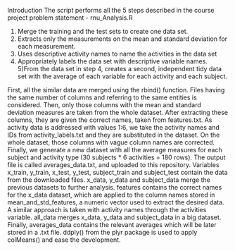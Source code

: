 Introduction
The script performs all the 5 steps described in the course project problem statement - rnu_Analysis.R
  1) Merge the training and the test sets to create one data set.
  2) Extracts only the measurements on the mean and standard deviation for each measurement. 
  3) Uses descriptive activity names to name the activities in the data set
  4) Appropriately labels the data set with descriptive variable names. 
  5)From the data set in step 4, creates a second, independent tidy data set with the average of each variable for each activity and each subject.

First, all the similar data are merged using the rbind() function. 
Files having the same number of columns and referring to the same entities is considered.
Then, only those columns with the mean and standard deviation measures are taken from the whole dataset. 
After extracting these columns, they are given the correct names, taken from features.txt.
As activity data is addressed with values 1:6, we take the activity names and IDs from activity_labels.txt and they are substituted in the dataset.
On the whole dataset, those columns with vague column names are corrected.
Finally, we generate a new dataset with all the average measures for each subject and activity type (30 subjects * 6 activities = 180 rows). The output file is called averages_data.txt, and uploaded to this repository.
Variables
x_train, y_train, x_test, y_test, subject_train and subject_test contain the data from the downloaded files.
x_data, y_data and subject_data merge the previous datasets to further analysis.
features contains the correct names for the x_data dataset, which are applied to the column names stored in mean_and_std_features, a numeric vector used to extract the desired data.
A similar approach is taken with activity names through the activities variable.
all_data merges x_data, y_data and subject_data in a big dataset.
Finally, averages_data contains the relevant averages which will be later stored in a .txt file. ddply() from the plyr package is used to apply colMeans() and ease the development.
